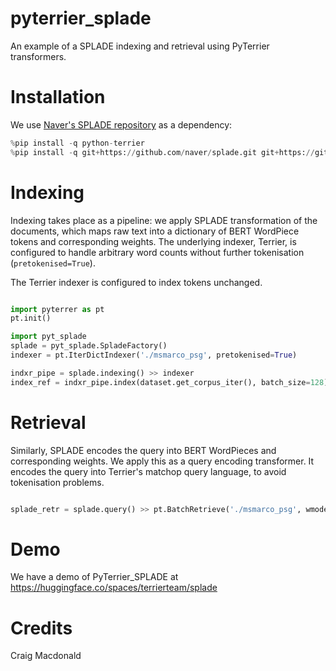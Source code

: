 # pyterrier_splade

An example of a SPLADE indexing and retrieval using PyTerrier transformers. 


# Installation

We use [Naver's SPLADE repository](https://github.com/naver/splade) as a dependency: 

```python
%pip install -q python-terrier
%pip install -q git+https://github.com/naver/splade.git git+https://github.com/cmacdonald/pyt_splade.git
```

# Indexing

Indexing takes place as a pipeline: we apply SPLADE transformation of the documents, which maps raw text into a dictionary of BERT WordPiece tokens and corresponding weights. The underlying indexer, Terrier, is configured to handle arbitrary word counts without further tokenisation (`pretokenised=True`).

The Terrier indexer is configured to index tokens unchanged. 

```python

import pyterrer as pt
pt.init()

import pyt_splade
splade = pyt_splade.SpladeFactory()
indexer = pt.IterDictIndexer('./msmarco_psg', pretokenised=True)

indxr_pipe = splade.indexing() >> indexer
index_ref = indxr_pipe.index(dataset.get_corpus_iter(), batch_size=128)

```

# Retrieval

Similarly, SPLADE encodes the query into BERT WordPieces and corresponding weights.
We apply this as a query encoding transformer. It encodes the query into Terrier's matchop query language, to avoid tokenisation problems.

```python

splade_retr = splade.query() >> pt.BatchRetrieve('./msmarco_psg', wmodel='Tf')

```

# Demo

We have a demo of PyTerrier_SPLADE at https://huggingface.co/spaces/terrierteam/splade

# Credits 

Craig Macdonald
